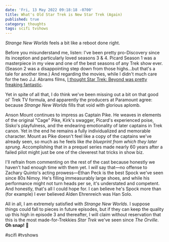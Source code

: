 ```yaml
---
date: 'Fri, 13 May 2022 09:18:18 -0700'
title: What's Old Star Trek is New Star Trek (Again)
published: true
category: thoughts
tags: scifi tvshows
---
```


*Strange New Worlds* feels a bit like a reboot done right.

Before you misunderstand me, listen: I've been pretty pro-Discovery since its inception and particularly loved seasons 3 & 4. Picard Season 1 was a masterpiece in my view and one of the best seasons of any Trek show ever. (Season 2 was a disappointing step down from those highs…but that's a tale for another time.) And regarding the movies, while I didn't much care for the two J.J. Abrams films, [I thought Star Trek: Beyond was pretty freaking fantastic](https://jaredwhite.com/articles/my-top-5-scifi-films-of-2016#2-star-trek-beyond).

Yet in spite of all that, I do think we've been missing out a bit on that good ol' Trek TV formula, and apparently the producers at Paramount agree: because *Strange New Worlds* fills that void with glorious aplomb.

Anson Mount continues to impress as Captain Pike. He weaves in elements of the original "Cage" Pike, Kirk's swagger, Picard's experienced poise, Sisko's playfulness, and the endearing emotionality of later captains in Trek canon. Yet in the end he remains a fully individualized and memorable character. Mount as Pike doesn't feel like a copy of the captains we've already seen, so much as he feels like *the blueprint from which they later sprung*. Accomplishing that in a prequel series made nearly 60 years after a failed pilot might just be one of the cleverest hat tricks in show biz.

I'll refrain from commenting on the rest of the cast because honestly we haven't had enough time with them yet. I *will* say that—no offense to Zachary Quinto's acting prowess—Ethan Peck is the best Spock we've seen since 80s Nimoy. He's filling immeasurably large shoes, and while his performance might not turn heads per se, it's understated and competent. And honestly, that's all I could hope for. I can believe he's Spock more than (for example) I ever believed Alden Ehrenreich was Han Solo.

All in all, I am extremely satisfied with *Strange New Worlds*. I suppose things could fall to pieces in future episodes, but if they can keep the quality up this high in episode 3 and thereafter, I will claim without reservation that this is the most made-for-Trekkies *Star Trek* we've seen since *The Orville*. **Oh snap!** 🫢

#scifi #tvshows